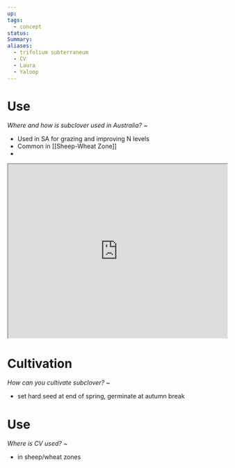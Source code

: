 ```yaml
---
up: 
tags:
  - concept
status: 
Summary: 
aliases:
  - trifolium subterraneum
  - CV
  - Laura
  - Yaloop
---
```


# Use
*Where and how is subclover used in Australia?*
~
- Used in SA for grazing and improving N levels
- Common in [[Sheep-Wheat Zone]]
-
<!--SR:!2025-03-14,4,270--> 

<iframe src="https://www.google.com/search?sca_esv=2cbf6346fec0b2c2&rlz=1C5CHFA_enAU941AU941&sxsrf=ADLYWIIgtzOo9kzLy3mM0Gf3zPcbl4kQPA:1734136093991&q=trifolium+subterraneum&udm=2&fbs=AEQNm0Aa4sjWe7Rqy32pFwRj0UkWd8nbOJfsBGGB5IQQO6L3J7pRxUp2pI1mXV9fBsfh39LpAWJ-Nb3mi2m4EiVUszBizjj7k1tDSauugkDAVOm1ab7mHft6vFbPn2oZc2v3qXB0m8iRqrDW66UZJzxIomTCF_h2nCEF0EMww0jmP7uFoCojNUtePYSyJ9mFAyZJNubuMHtTTpYqYjitP1iPyqtqAEF94A&sa=X&ved=2ahUKEwjDlf-ugKaKAxU_zDgGHXDvG40QtKgLegQIKRAB&biw=1440&bih=754&dpr=2" style="width:100%; height:400px;"
></iframe>

# Cultivation
*How can you cultivate subclover?*
~
- set hard seed at end of spring, germinate at autumn break
<!--SR:!2025-03-13,3,252-->

# Use
*Where is CV used?*
~
- in sheep/wheat zones
<!--SR:!2025-03-13,3,250-->